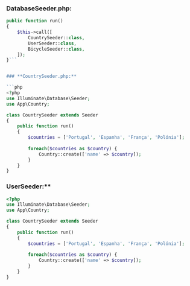 ### **DatabaseSeeder.php:**

```php
public function run()
{
    $this->call([
        CountrySeeder::class,
        UserSeeder::class,
        BicycleSeeder::class,
    ]);
}```


### **CountrySeeder.php:**

```php
<?php
use Illuminate\Database\Seeder;
use App\Country;

class CountrySeeder extends Seeder
{
    public function run()
    {
        $countries = ['Portugal', 'Espanha', 'França', 'Polónia'];
        
        foreach($countries as $country) {
            Country::create(['name' => $country]);
        }
    }
}
```

### UserSeeder:**

```php
<?php
use Illuminate\Database\Seeder;
use App\Country;

class CountrySeeder extends Seeder
{
    public function run()
    {
        $countries = ['Portugal', 'Espanha', 'França', 'Polónia'];
        
        foreach($countries as $country) {
            Country::create(['name' => $country]);
        }
    }
}
```
